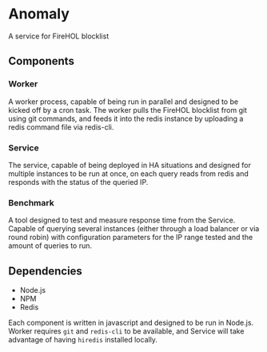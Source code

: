# Anomaly
A service for FireHOL blocklist

## Components

### Worker
A worker process, capable of being run in parallel and designed to be kicked off by a cron task. The worker pulls the FireHOL blocklist from git using git commands, and feeds it into the redis instance by uploading a redis command file via redis-cli.

### Service
The service, capable of being deployed in HA situations and designed for multiple instances to be run at once, on each query reads from redis and responds with the status of the queried IP.

### Benchmark
A tool designed to test and measure response time from the Service. Capable of querying several instances (either through a load balancer or via round robin) with configuration parameters for the IP range tested and the amount of queries to run.

## Dependencies

+ Node.js
+ NPM
+ Redis

Each component is written in javascript and designed to be run in Node.js. Worker requires `git` and `redis-cli` to be available, and Service will take advantage of having `hiredis` installed locally.
